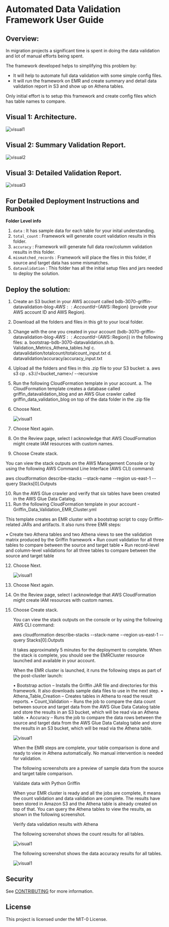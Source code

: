 # Automated Data Validation Framework User Guide

## Overview:

In migration projects a significant time is spent in doing the data validation and lot of manual efforts being spent. 

The framework developed helps to simplifying this problem by:
- It will help to automate full data validation with some simple config files.
- It will run the framework on EMR and create summary and detail data validation report in S3 and show up on Athena tables.

Only initial effort is to setup this framework and create config files which has table names to compare.

## Visual 1: Architecture.

![visual1](./img/visual1.png)

## Visual 2: Summary Validation Report.

![visual2](./img/visual2.png)

## Visual 3: Detailed Validation Report.

![visual3](./img/visual3.png)

## For Detailed Deployment Instructions and Runbook

<b>Folder Level info</b>
       
1. `data` : It has sample data for each table for your inital understanding.
2. `total_count` : Framework will generate count validation results in this folder.
3. `accuracy` : Framework will generate full data row/columm validation results in this folder.
4. `mismatched_records` : Framework will place the files in this folder, if source and target data has some mismatches.
5. `datavalidation` : This folder has all the initial setup files and jars needed to deploy the solution.

## Deploy the solution:

1.	Create an S3 bucket in your AWS account called bdb-3070-griffin-datavalidation-blog-${AWS::AccountId}-${AWS::Region} (provide your AWS account ID and AWS Region).
2. Download all the folders and files in this git to your local folder.
3. Change <bucket name> with the one you created in your account (bdb-3070-griffin-datavalidation-blog-${AWS::AccountId}-${AWS::Region}) in the following files:
	a.	bootstrap-bdb-3070-datavalidation.sh
	b.	Validation_Metrics_Athena_tables.hql
	c.	datavalidation/totalcount/totalcount_input.txt
	d.	datavalidation/accuracy/accuracy_input.txt
4. Upload all the folders and files in this .zip file to your S3 bucket:
	a. aws s3 cp . s3://<bucket_name>/ --recursive
5.	Run the following CloudFormation template in your account.
	a. The CloudFormation template creates a database called griffin_datavalidation_blog and an AWS Glue crawler called griffin_data_validation_blog on top of the data folder in the .zip file
6. Choose Next.

   ![visual1](./img/visual4.png)

7.	Choose Next again.
8.	On the Review page, select I acknowledge that AWS CloudFormation might create IAM resources with custom names.
9.	Choose Create stack.


You can view the stack outputs on the AWS Management Console or by using the following AWS Command Line Interface (AWS CLI) command:

aws cloudformation describe-stacks --stack-name <stack-name> --region us-east-1 --query Stacks[0].Outputs 

10.	Run the AWS Glue crawler and verify that six tables have been created in the AWS Glue Data Catalog.
11.	Run the following CloudFormation template in your account - Griffin_Data_Validation_EMR_Cluster.yml


This template creates an EMR cluster with a bootstrap script to copy Griffin-related JARs and artifacts. It also runs three EMR steps:

•	Create two Athena tables and two Athena views to see the validation matrix produced by the Griffin framework
•	Run count validation for all three tables to compare between the source and target table
•	Run record-level and column-level validations for all three tables to compare between the source and target table

12.	Choose Next.

	![visual1](./img/visual5.png)

13.	Choose Next again.
14.	On the Review page, select I acknowledge that AWS CloudFormation might create IAM resources with custom names.
15.	Choose Create stack.

	You can view the stack outputs on the console or by using the following AWS CLI command:

	aws cloudformation describe-stacks --stack-name <stack-name> --region us-east-1 --query Stacks[0].Outputs 

	It takes approximately 5 minutes for the deployment to complete. When the stack is complete, you should see the EMRCluster resource launched and available in your account. 

	When the EMR cluster is launched, it runs the following steps as part of the post-cluster launch:

	•	Bootstrap action – Installs the Griffin JAR file and directories for this framework. It also downloads sample data files to use in the next step.
	•	Athena_Table_Creation – Creates tables in Athena to read the result reports. 
	•	Count_Validation – Runs the job to compare the data count between source and target data from the AWS Glue Data Catalog table and store the results in an S3 bucket, which will be read via an Athena table.
	•	Accuracy – Runs the job to compare the data rows between the source and target data from the AWS Glue Data Catalog table and store the results in an S3 bucket, which will be read via the Athena table.

	![visual1](./img/visual6.png)

	When the EMR steps are complete, your table comparison is done and ready to view in Athena automatically. No manual intervention is needed for validation.

	The following screenshots are a preview of sample data from the source and target table comparison.

	Validate data with Python Griffin

	When your EMR cluster is ready and all the jobs are complete, it means the count validation and data validation are complete. The results have been stored in Amazon S3 and the Athena table is already created on top of that. You can query the Athena tables to view the results, as shown in the following screenshot.

	Verify data validation results with Athena
	
	The following screenshot shows the count results for all tables.

	![visual1](./img/visual2.png)


	The following screenshot shows the data accuracy results for all tables.

	![visual1](./img/visual3.png)
       
## Security

See [CONTRIBUTING](CONTRIBUTING.md#security-issue-notifications) for more information.

## License

This project is licensed under the MIT-0 License.
